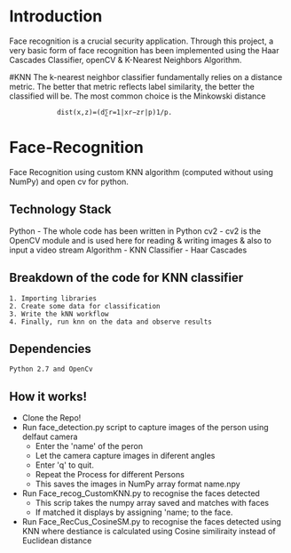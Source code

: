 # Introduction
Face recognition is a crucial security application. Through this project,  a very basic form of face recognition has been implemented using the Haar Cascades Classifier, openCV & K-Nearest Neighbors Algorithm.

#KNN
The k-nearest neighbor classifier fundamentally relies on a distance metric. The better that metric reflects label similarity, the better the classified will be. The most common choice is the Minkowski distance 

				dist(x,z)=(d∑r=1|xr−zr|p)1/p.

# Face-Recognition 
Face Recognition using custom KNN algorithm (computed without using NumPy) and open cv for python.

## Technology Stack
Python - The whole code has been written in Python
cv2 -  cv2 is the OpenCV module and is used here for reading & writing images & also to input a video stream
Algorithm - KNN
Classifier - Haar Cascades


## Breakdown of the code for KNN classifier
    1. Importing libraries
    2. Create some data for classification
    3. Write the kNN workflow
    4. Finally, run knn on the data and observe results
## Dependencies
    Python 2.7 and OpenCv

## How it works!

* Clone the Repo!
* Run face_detection.py script to capture images of the person using delfaut camera
	- Enter the 'name' of the peron
	- Let the camera capture images in diferent angles
	- Enter 'q' to quit.
	- Repeat the Process for different Persons
	- This saves the images in NumPy array format name.npy
* Run Face_recog_CustomKNN.py to recognise the faces detected
	- This scrip takes the numpy array saved and matches with faces
	- If matched it displays by assigning 'name; to the face.
* Run Face_RecCus_CosineSM.py to recognise the faces detected using KNN where destiance is calculated using Cosine similiraity instead of Euclidean distance

